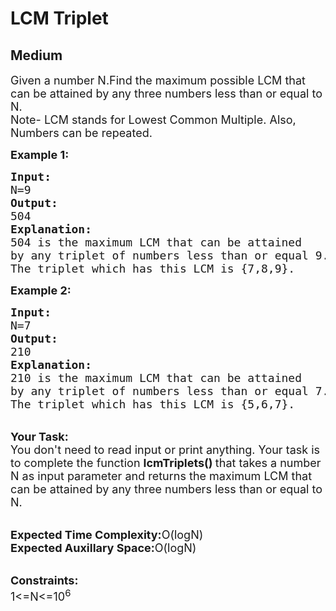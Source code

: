 # LCM Triplet
## Medium
<div class="problems_problem_content__Xm_eO" style="user-select: auto;"><p style="user-select: auto;"><span style="font-size: 18px; user-select: auto;">Given a number&nbsp;N.Find the maximum possible LCM that can be attained by&nbsp;any three numbers less than or equal to N.<br style="user-select: auto;">
Note- LCM stands for Lowest Common Multiple. Also, Numbers can be repeated.</span></p>

<p style="user-select: auto;"><strong style="user-select: auto;"><span style="font-size: 18px; user-select: auto;">Example 1:</span></strong></p>

<pre style="user-select: auto;"><span style="font-size: 18px; user-select: auto;"><strong style="user-select: auto;">Input:</strong>
N=9
<strong style="user-select: auto;">Output:</strong>
504
<strong style="user-select: auto;">Explanation:</strong>
504 is the maximum LCM that can be attained
by any triplet of numbers less than or equal 9.
The triplet which has this LCM is {7,8,9}.</span></pre>

<p style="user-select: auto;"><strong style="user-select: auto;"><span style="font-size: 18px; user-select: auto;">Example 2:</span></strong></p>

<pre style="user-select: auto;"><span style="font-size: 18px; user-select: auto;"><strong style="user-select: auto;">Input:</strong>
N=7
<strong style="user-select: auto;">Output:</strong>
210
<strong style="user-select: auto;">Explanation:</strong>
210 is the maximum LCM that can be attained
by any triplet of numbers less than or equal 7.
The triplet which has this LCM is {5,6,7}.</span></pre>

<p style="user-select: auto;"><br style="user-select: auto;">
<span style="font-size: 18px; user-select: auto;"><strong style="user-select: auto;">Your Task:</strong><br style="user-select: auto;">
You don't need to read input or print anything. Your task is to complete the function <strong style="user-select: auto;">lcmTriplets() </strong>that takes a number N as input parameter and returns the maximum LCM that can be attained by any three numbers less than or equal to N.</span></p>

<p style="user-select: auto;"><br style="user-select: auto;">
<span style="font-size: 18px; user-select: auto;"><strong style="user-select: auto;">Expected Time Complexity:</strong>O(logN)<br style="user-select: auto;">
<strong style="user-select: auto;">Expected Auxillary Space:</strong>O(logN)</span></p>

<p style="user-select: auto;"><br style="user-select: auto;">
<span style="font-size: 18px; user-select: auto;"><strong style="user-select: auto;">Constraints:</strong><br style="user-select: auto;">
1&lt;=N&lt;=10<sup style="user-select: auto;">6</sup>&nbsp;</span></p>
</div>